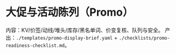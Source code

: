 # 大促与活动陈列（Promo）

内容：KV/价签/动线/堆头/库存/黑名单词、价变复核、队列与安全。
产出：`./templates/promo-display-brief.yaml` + `./checklists/promo-readiness-checklist.md`。
